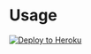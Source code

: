 # Usage

[![Deploy to Heroku](https://www.herokucdn.com/deploy/button.svg)](https://heroku.com/deploy)
